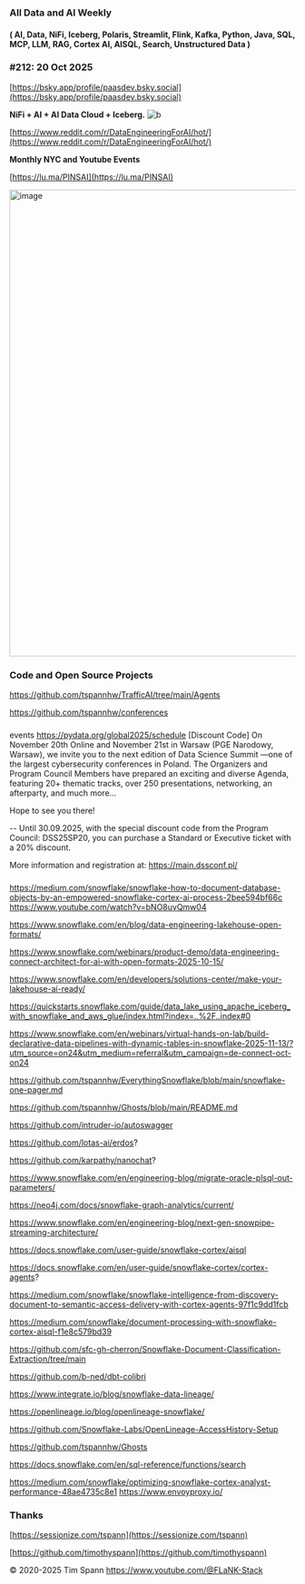 
###  All Data and AI Weekly 
#### ( AI, Data, NiFi, Iceberg, Polaris, Streamlit, Flink, Kafka, Python, Java, SQL, MCP, LLM, RAG, Cortex AI, AISQL, Search, Unstructured Data )  
### #212: 20 Oct 2025

[https://bsky.app/profile/paasdev.bsky.social](https://bsky.app/profile/paasdev.bsky.social)

**NiFi + AI + AI Data Cloud + Iceberg.**
![b](https://images.credential.net/badge/tiny/g6fomszs_1741624330730_badge.png)

[https://www.reddit.com/r/DataEngineeringForAI/hot/](https://www.reddit.com/r/DataEngineeringForAI/hot/)

**Monthly NYC and Youtube Events**

[https://lu.ma/PINSAI](https://lu.ma/PINSAI)


<img width="1775" height="822" alt="image" src="https://github.com/user-attachments/assets/1bac957b-cce6-4889-896b-ab7fbca27102" />


### Code and Open Source Projects


https://github.com/tspannhw/TrafficAI/tree/main/Agents

https://github.com/tspannhw/conferences

###

events
https://pydata.org/global2025/schedule
[Discount Code] On November 20th Online and November 21st in Warsaw (PGE Narodowy, Warsaw), we invite you to the next edition of Data Science Summit —one of the largest cybersecurity conferences in Poland. The Organizers and Program Council Members have prepared an exciting and diverse Agenda, featuring 20+ thematic tracks, over 250 presentations, networking, an afterparty, and much more…

Hope to see you there!

--
Until 30.09.2025, with the special discount code from the Program Council: DSS25SP20, you can purchase a Standard or Executive ticket with a 20% discount.

More information and registration at: https://main.dssconf.pl/ 

###

https://medium.com/snowflake/snowflake-how-to-document-database-objects-by-an-empowered-snowflake-cortex-ai-process-2bee594bf66c
https://www.youtube.com/watch?v=bNO8uvQmw04

https://www.snowflake.com/en/blog/data-engineering-lakehouse-open-formats/

https://www.snowflake.com/webinars/product-demo/data-engineering-connect-architect-for-ai-with-open-formats-2025-10-15/

https://www.snowflake.com/en/developers/solutions-center/make-your-lakehouse-ai-ready/

https://quickstarts.snowflake.com/guide/data_lake_using_apache_iceberg_with_snowflake_and_aws_glue/index.html?index=..%2F..index#0

https://www.snowflake.com/en/webinars/virtual-hands-on-lab/build-declarative-data-pipelines-with-dynamic-tables-in-snowflake-2025-11-13/?utm_source=on24&utm_medium=referral&utm_campaign=de-connect-oct-on24

https://github.com/tspannhw/EverythingSnowflake/blob/main/snowflake-one-pager.md

https://github.com/tspannhw/Ghosts/blob/main/README.md

https://github.com/intruder-io/autoswagger

https://github.com/lotas-ai/erdos?

https://github.com/karpathy/nanochat?



https://www.snowflake.com/en/engineering-blog/migrate-oracle-plsql-out-parameters/


https://neo4j.com/docs/snowflake-graph-analytics/current/

https://www.snowflake.com/en/engineering-blog/next-gen-snowpipe-streaming-architecture/ 





https://docs.snowflake.com/user-guide/snowflake-cortex/aisql



https://docs.snowflake.com/en/user-guide/snowflake-cortex/cortex-agents?



https://medium.com/snowflake/snowflake-intelligence-from-discovery-document-to-semantic-access-delivery-with-cortex-agents-97f1c9dd1fcb



https://medium.com/snowflake/document-processing-with-snowflake-cortex-aisql-f1e8c579bd39



https://github.com/sfc-gh-cherron/Snowflake-Document-Classification-Extraction/tree/main

https://github.com/b-ned/dbt-colibri

https://www.integrate.io/blog/snowflake-data-lineage/

https://openlineage.io/blog/openlineage-snowflake/

https://github.com/Snowflake-Labs/OpenLineage-AccessHistory-Setup

https://github.com/tspannhw/Ghosts 

https://docs.snowflake.com/en/sql-reference/functions/search

https://medium.com/snowflake/optimizing-snowflake-cortex-analyst-performance-48ae4735c8e1
https://www.envoyproxy.io/

### Thanks


[https://sessionize.com/tspann](https://sessionize.com/tspann)

[https://github.com/timothyspann](https://github.com/timothyspann)



&copy; 2020-2025 Tim Spann  https://www.youtube.com/@FLaNK-Stack



